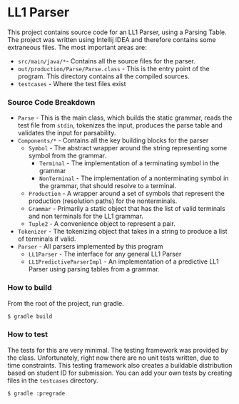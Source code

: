 # LL1 Parser

This project contains source code for an LL1 Parser, using a Parsing Table. The project was written using Intellij IDEA and therefore contains some extraneous files. The most important areas are:
* ```src/main/java/*```- Contains all the source files for the parser.
* ```out/production/Parse/Parse.class``` - This is the entry point of the program. This directory contains all the compiled sources.
* ```testcases``` - Where the test files exist

### Source Code Breakdown

* ```Parse``` - This is the main class, which builds the static grammar, reads the test file from ```stdin```, tokenizes the input, produces the parse table and validates the input for parsability.
* ```Components/*``` - Contains all the key building blocks for the parser
    * ```Symbol``` - The abstract wrapper around the string representing some symbol from the grammar.
        * ```Terminal``` - The implementation of a terminating symbol in the grammar
        * ```NonTerminal``` - The implementation of a nonterminating symbol in the grammar, that should resolve to a terminal.
    * ```Production``` - A wrapper around a set of symbols that represent the production (resolution paths) for the nonterminals.
    * ```Grammar``` - Primarily a static object that has the list of valid terminals and non terminals for the LL1 grammar.
    * ```Tuple2``` - A convenience object to represent a pair.
* ```Tokenizer``` - The tokenizing object that takes in a string to produce a list of terminals if valid.
* ```Parser``` - All parsers implemented by this program
    * ```LL1Parser``` - The interface for any general LL1 Parser
    * ```LL1PredictiveParserImpl``` - An implementation of a predictive LL1 Parser using parsing tables from a grammar.


### How to build

From the root of the project, run gradle.

```bash
$ gradle build
```

### How to test

The tests for this are very minimal. The testing framework was provided by the class. Unfortunately, right now there are no unit tests written, due to time constraints.
This testing framework also creates a buildable distribution based on student ID for submission. You can add your own tests by creating files in the ```testcases``` directory.
```bash
$ gradle :pregrade
```

